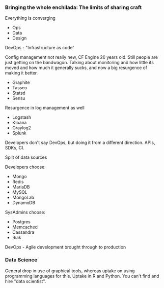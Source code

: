 ### Bringing the whole enchilada: The limits of sharing craft

Everything is converging

* Ops
* Data
* Design

DevOps - "Infrastructure as code"

Config management not really new, CF Engine 20 years old. Still people are just getting on the bandwagon. Talking about monitoring and how little its moved and how much it generally sucks, and now a big resurgence of making it better.

* Graphite
* Tasseo
* Statsd
* Sensu

Resurgence in log management as well

* Logstash
* Kibana
* Graylog2
* Splunk

Developers don't say DevOps, but doing it from a different direction. APIs, SDKs, CI.

Split of data sources

Developers choose:

* Mongo
* Redis
* MariaDB
* MySQL
* MongoLab
* DynamoDB

SysAdmins choose:

* Postgres
* Memcached
* Cassandra
* Riak

DevOps - Agile development brought through to production

### Data Science

General drop in use of graphical tools, whereas uptake on using programming languages for this. Uptake in R and Python. You can't find and hire "data scientist".

